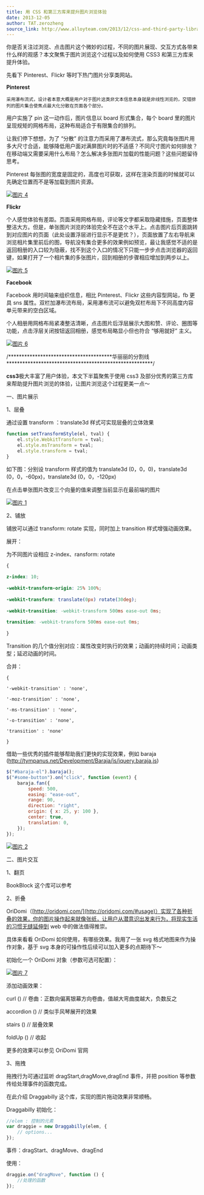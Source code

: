 ```yaml
---
title: 用 CSS 和第三方库来提升图片浏览体验
date: 2013-12-05
author: TAT.zerozheng
source_link: http://www.alloyteam.com/2013/12/css-and-third-party-libraries-used-to-improve-image-browsing-experience/
---
```


<!-- {% raw %} - for jekyll -->

你是否关注过浏览、点击图片这个微妙的过程，不同的图片展现、交互方式各带来什么样的观感？本文聚焦于图片浏览这个过程以及如何使用 CSS3 和第三方库来提升体验。

先看下 Pinterest、Flickr 等时下热门图片分享类网站。

**Pinterest**

    采用瀑布流式，设计者本意大概是用户对于图片这类非文本信息本身就是非线性浏览的，交错排列的图片集合使焦点最大化分散在页面各个部分。

用户实施了 pin 这一动作后，图片信息以 board 形式集合，每个 board 里的图片呈现规矩的网格布局，这种布局适合于有限集合的排列。

让我们停下想想，为了 “分散” 的注意力而采用了瀑布流式，那么究竟每张图片用多大尺寸合适，能够降低用户面对满屏图片时的不适感？不同尺寸图片如何排放？在移动端又需要采用什么布局？怎么解决多张图片加载的性能问题？这些问题留待思考。

Pinterest 每张图的宽度是固定的，高度也可获取，这样在渲染页面的时候就可以先确定位置而不是等加载到图片资源。

[![图片 4](http://www.alloyteam.com/wp-content/uploads/2013/12/图片4.png)](http://www.alloyteam.com/wp-content/uploads/2013/12/图片4.png)

**Flickr**  

个人感觉体验有差距。页面采用网格布局，评论等文字都采取隐藏措施，页面整体整洁大方。但是，单张图片浏览的体验完全不在这个水平上。点击图片后页面跳转到对应图片的页面（此处设置浮层进行显示不是更优？），页面放置了左右导航来浏览相片集里前后的图，导航没有集合更多的效果例如预览，最让我感觉不适的是返回相册的入口较为隐蔽，找不到这个入口的情况下只能一步步点击浏览器的返回键，如果打开了一个相片集的多张图片，回到相册的步骤相应增加到两步以上。

[![图片 5](http://www.alloyteam.com/wp-content/uploads/2013/12/图片5.png)](http://www.alloyteam.com/wp-content/uploads/2013/12/图片5.png)

**Facebook**

Facebook 用时间轴来组织信息，相比 Pinterest、Flickr 这些内容型网站，fb 更具 sns 属性。双栏加瀑布流布局，采用瀑布流可以避免双栏布局下不同高度内容单元带来的空白区域。

个人相册用网格布局紧凑整洁清晰，点击图片后浮层展示大图和赞、评论、圈图等功能，点击浮层关闭按钮返回相册，感觉布局略显小但也符合 “够用就好” 主义。

[![图片 6](http://www.alloyteam.com/wp-content/uploads/2013/12/图片6.png)](http://www.alloyteam.com/wp-content/uploads/2013/12/图片6.png)

/\*\*\*\*\*\*\*\*\*\*\*\*\*\*\*\*\*\*\*\*\*\*\*\*\*\*\*\*\*\*\*\*\*\*\*\*\*\*\*华丽丽的分割线\*\*\*\*\*\*\*\*\*\*\*\*\*\*\*\*\*\*\*\*\*\*\*\*\*\*\*\*\*\*\*\*\*\*\*\*\*\*\*\*\*\*\*\*\*\*\*\*\*\*\*\*\*\*\*/

**css3**极大丰富了用户体验，本文下半篇聚焦于使用 css3 及部分优秀的第三方库来帮助提升图片浏览的体验，让图片浏览这个过程更美一点～

一、图片展示

1、层叠

通过设置 transform ：translate3d 样式可实现层叠的立体效果

```javascript
function setTransformStyle(el, tval) {
    el.style.WebkitTransform = tval;
    el.style.msTransform = tval;
    el.style.transform = tval;
}
```

如下图：分别设 transform 样式的值为 translate3d (0，0，0)，translate3d (0，0，-60px)，translate3d (0，0，-120px)

在点击单张图片改变三个向量的值来调整当前显示在最前端的图片

[![图片 1](http://www.alloyteam.com/wp-content/uploads/2013/12/图片1.png)](http://www.alloyteam.com/wp-content/uploads/2013/12/图片1.png)

2、铺放

铺放可以通过 transform: rotate 实现，同时加上 transition 样式增强动画效果。

展开：

为不同图片设相应 z-index、ransform: rotate

```css
{
 
z-index: 10;
 
-webkit-transform-origin: 25% 100%;
 
-webkit-transform: translate(0px) rotate(30deg);
 
-webkit-transition: -webkit-transform 500ms ease-out 0ms;
 
transition: -webkit-transform 500ms ease-out 0ms;
 
}
```

Transition 的几个值分别对应：属性改变时执行的效果；动画的持续时间；动画类型；延迟动画的时间。

合并：

    {
     
    '-webkit-transition' : 'none',
     
    '-moz-transition' : 'none',
     
    '-ms-transition' : 'none',
     
    '-o-transition' : 'none',
     
    'transition' : 'none'
     
    }

借助一些优秀的插件能够帮助我们更快的实现效果，例如 baraja (<http://tympanus.net/Development/Baraja/js/jquery.baraja.js>)

```javascript
$("#baraja-el").baraja();
$("#some-button").on("click", function (event) {
    baraja.fan({
        speed: 500,
        easing: "ease-out",
        range: 90,
        direction: "right",
        origin: { x: 25, y: 100 },
        center: true,
        translation: 0,
    });
});
```

[![图片 2](http://www.alloyteam.com/wp-content/uploads/2013/12/图片2.png)](http://www.alloyteam.com/wp-content/uploads/2013/12/图片2.png)

二、图片交互

1、翻页

BookBlock 这个库可以参考

2、折叠

OriDomi（[http://oridomi.com/](http://oridomi.com/#usage)）实现了各种折叠的效果，你的图片操作起来就像张纸，让用户从潜意识出发来行为，将现实生活的习惯无缝延伸到 web 中的做法值得推崇。

具体来看看 OriDomi 如何使用，有哪些效果。我用了一张 svg 格式地图来作为操作对象，基于 svg 本身的可操作性后续可以加入更多的点期待下～

初始化一个 OriDomi 对象（参数可选可配置）：

[![图片 7](http://www.alloyteam.com/wp-content/uploads/2013/12/图片7.png)](http://www.alloyteam.com/wp-content/uploads/2013/12/图片7.png)

添加动画效果：

curl () // 卷曲：正数向偏离银幕方向卷曲，值越大弯曲度越大，负数反之

accordion () // 类似手风琴展开的效果

stairs () // 层叠效果

foldUp () // 收起

更多的效果可以参见 OriDomi 官网

3、拖拽

拖拽行为可通过监听 dragStart,dragMove,dragEnd 事件，并把 position 等参数传给处理事件的函数完成。

在此介绍 Draggabilly 这个库，实现的图片拖动效果非常顺畅。

Draggabilly 初始化：

```javascript
//elem : 控制的元素
var draggie = new Draggabilly(elem, {
    // options...
});
```

事件：dragStart、dragMove、dragEnd

使用：

```javascript
draggie.on("dragMove", function () {
    //处理的函数
});
```

<!-- {% endraw %} - for jekyll -->